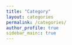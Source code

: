 ```yaml
---
title: "Category"
layout: categories
permalink: /categories/
author_profile: true
sidebar_main:: true
---
```


